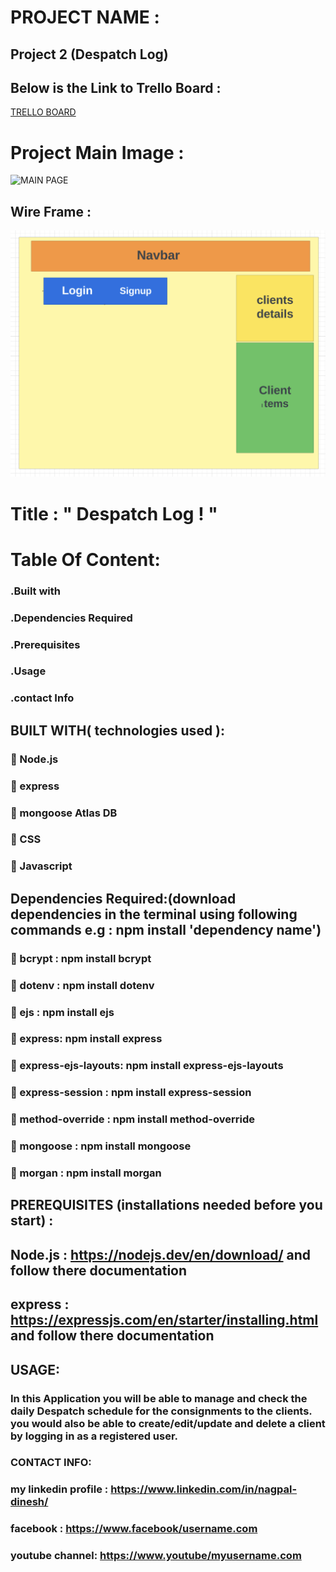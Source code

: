 #  PROJECT NAME :
## Project 2 (Despatch Log)

## Below is the Link to Trello Board :

[TRELLO BOARD](https://trello.com/invite/b/n5d3X9JM/ATTIe233bf746afa99a3cded91eb08545cc4677A3742/project-2)

# Project Main Image :

![MAIN PAGE](https://www.dfupublications.com/images/2021/09/22/Imports-of-denim-garments-from-the-United-States-increased-in-July-of-this-year_large.jpg)

## Wire Frame :

![alt text](image/wireframe.jpg)

# Title : " Despatch Log ! "

# Table Of Content:

### .Built with

### .Dependencies Required

### .Prerequisites

### .Usage

### .contact Info

## BUILT WITH( technologies used ):

### 🔘 Node.js

### 🔘 express

### 🔘 mongoose Atlas DB

### 🔘 CSS

### 🔘 Javascript

## Dependencies Required:(download dependencies in the terminal using following commands e.g : npm install 'dependency name')

### 🔘 bcrypt : npm install bcrypt

### 🔘 dotenv : npm install dotenv

### 🔘 ejs : npm install ejs

### 🔘 express: npm install express

### 🔘 express-ejs-layouts: npm install express-ejs-layouts

### 🔘 express-session : npm install express-session

### 🔘 method-override : npm install method-override

### 🔘 mongoose : npm install mongoose

### 🔘 morgan : npm install morgan

## PREREQUISITES (installations needed before you start) :

## Node.js : https://nodejs.dev/en/download/ and follow there documentation

## express : https://expressjs.com/en/starter/installing.html and follow there documentation

## USAGE:

### In this Application you will be able to manage and check the daily Despatch schedule for the consignments to the clients. you would also be able to create/edit/update and delete a client by logging in as a registered user.

### CONTACT INFO:

### my linkedin profile : https://www.linkedin.com/in/nagpal-dinesh/

### facebook : https://www.facebook/username.com

### youtube channel: https://www.youtube/myusername.com 
